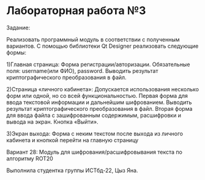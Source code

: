 # Лабораторная работа №3

Задание:

Реализовать программный модуль в соответствии с полученным вариантов. 
C помощью библиотеки Qt Designer реализовать следующие формы:

1)Главная страница: Форма регистрации/авторизации. Обязательные поля: username(или ФИО), password. Выводить результат криптографического преобразования в файл.

2)Страница «личного кабинета»: Допускается использования несколько форм или одной, но со всей функциональностью. Первая форма для ввода текстовой информации и дальнейшим шифрованием. Выводить результат криптографического преобразования в файл. Вторая форма для ввода файла с зашифрованным содержимым, расшифровки и вывода на экран. Кнопка «Выйти».

3)Экран выхода: Форма с неким текстом после выхода из личного кабинета и кнопкой перейти на главную страницу

Вариант 28: Модуль для шифрования/расшифровывания текста по алгоритму ROT20

Выполнила студентка группы ИСТбд-22, Цыз Яна.
